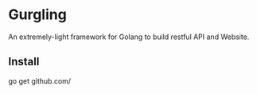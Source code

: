# Gurgling
An extremely-light framework for Golang to build restful API and Website.

## Install
go get github.com/
